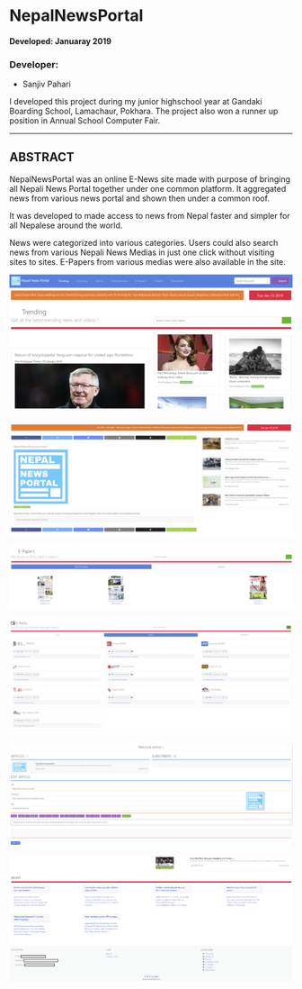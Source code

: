 # NepalNewsPortal


#### Developed: Januaray 2019

### Developer:

- Sanjiv Pahari

I developed this project during my junior highschool year at Gandaki Boarding School, Lamachaur, Pokhara. The project also won a runner up position in Annual School Computer Fair.



*********************************************************

## ABSTRACT

NepalNewsPortal was an online E-News site made with purpose of bringing all Nepali News Portal together under one common platform.
It aggregated news from various news portal and shown then under a common roof. 


It was developed to made access to news from Nepal faster and simpler for all Nepalese around the world.

News were categorized into various categories. Users could also search news from various Nepali News Medias in just one click without visiting sites to sites.
E-Papers from various medias were also available in the site.


![Screenshots](nepal%20news%20portal%20screenshot%2Ftrending%20news%20section.png)

![Screenshots](nepal%20news%20portal%20screenshot%2Fnews%20article.png)

![Screenshots](nepal%20news%20portal%20screenshot%2Fe-paper%20section.png)

![Screenshots](nepal%20news%20portal%20screenshot%2Fe-raido%20section.png)

![Screenshots](nepal%20news%20portal%20screenshot%2Fadmin%20article%20edit%20section.png)

![Screenshots](nepal%20news%20portal%20screenshot%2Flower%20portion%20of%20site.png)
